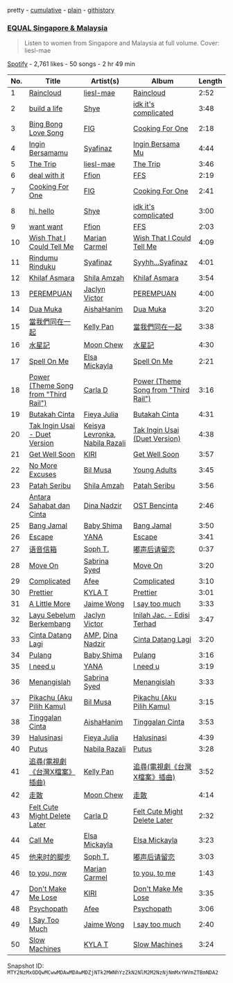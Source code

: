 pretty - [cumulative](/playlists/cumulative/37i9dQZF1DXdx7sCF75xKy.md) - [plain](/playlists/plain/37i9dQZF1DXdx7sCF75xKy) - [githistory](https://github.githistory.xyz/mackorone/spotify-playlist-archive/blob/main/playlists/plain/37i9dQZF1DXdx7sCF75xKy)

### [EQUAL Singapore & Malaysia](https://open.spotify.com/playlist/37i9dQZF1DXdx7sCF75xKy)

> Listen to women from Singapore and Malaysia at full volume\. Cover: liesl\-mae

[Spotify](https://open.spotify.com/user/spotify) - 2,761 likes - 50 songs - 2 hr 49 min

| No. | Title | Artist(s) | Album | Length |
|---|---|---|---|---|
| 1 | [Raincloud](https://open.spotify.com/track/5LAMww4MkUMihbOlKPFr09) | [liesl\-mae](https://open.spotify.com/artist/2PSBYmtNWEm9f8VOSCFFX0) | [Raincloud](https://open.spotify.com/album/3kCzqoleAPWwg2sSd5YXEA) | 2:52 |
| 2 | [build a life](https://open.spotify.com/track/7LxlPRasB0Wq4hQRDvU4Sz) | [Shye](https://open.spotify.com/artist/1aqEk77J220IxgnGsgEz9T) | [idk it's complicated](https://open.spotify.com/album/32q4VWN3LXqqGSaaqdsrwJ) | 3:48 |
| 3 | [Bing Bong Love Song](https://open.spotify.com/track/5F8W5Lq2ZW6AWHyQrmutmz) | [FIG](https://open.spotify.com/artist/2pKRCZKuL3p3PDWMNCLAH8) | [Cooking For One](https://open.spotify.com/album/1nKLZECJDOD2mgFgaotaNK) | 2:18 |
| 4 | [Ingin Bersamamu](https://open.spotify.com/track/2qpnnePuJCaxWYg8HxglQn) | [Syafinaz](https://open.spotify.com/artist/0jmUjgQLZhiJhDLy6JJkGp) | [Ingin Bersama Mu](https://open.spotify.com/album/3E0E2emyOqUG8a9d4jACyw) | 4:44 |
| 5 | [The Trip](https://open.spotify.com/track/0UUwjvjJpPglNiGjJzk5dn) | [liesl\-mae](https://open.spotify.com/artist/2PSBYmtNWEm9f8VOSCFFX0) | [The Trip](https://open.spotify.com/album/0OUuOt452BNPn74et9Iqnr) | 3:46 |
| 6 | [deal with it](https://open.spotify.com/track/1ViPzDtNBfxH5GAwTNCool) | [Ffion](https://open.spotify.com/artist/6gYn1myEM7sARWIoT2AVWG) | [FFS](https://open.spotify.com/album/0pC7Tjq0HvwjgTG8omWU4q) | 2:19 |
| 7 | [Cooking For One](https://open.spotify.com/track/2GurjJblHxTdQ7OVmQFfKJ) | [FIG](https://open.spotify.com/artist/2pKRCZKuL3p3PDWMNCLAH8) | [Cooking For One](https://open.spotify.com/album/1nKLZECJDOD2mgFgaotaNK) | 2:41 |
| 8 | [hi, hello](https://open.spotify.com/track/2yUQFrY6fu4YeQPb7pWFGM) | [Shye](https://open.spotify.com/artist/1aqEk77J220IxgnGsgEz9T) | [idk it's complicated](https://open.spotify.com/album/32q4VWN3LXqqGSaaqdsrwJ) | 3:00 |
| 9 | [want want](https://open.spotify.com/track/3Yo4Hi7ZZe8xZAi2MDHHdI) | [Ffion](https://open.spotify.com/artist/6gYn1myEM7sARWIoT2AVWG) | [FFS](https://open.spotify.com/album/0pC7Tjq0HvwjgTG8omWU4q) | 2:03 |
| 10 | [Wish That I Could Tell Me](https://open.spotify.com/track/2KIaV1i6atL8QHTGNhhPHu) | [Marian Carmel](https://open.spotify.com/artist/5Iyx1kSKoYvJz0gCrsFLW6) | [Wish That I Could Tell Me](https://open.spotify.com/album/2BgA7q06Jq8dgK9bphiBsm) | 4:09 |
| 11 | [Rindumu Rinduku](https://open.spotify.com/track/6Z9s5dAorcB9zPINpqdQBk) | [Syafinaz](https://open.spotify.com/artist/0jmUjgQLZhiJhDLy6JJkGp) | [Syyhh...Syafinaz](https://open.spotify.com/album/6VphuBZJ91mCTwsj7hK7MI) | 4:01 |
| 12 | [Khilaf Asmara](https://open.spotify.com/track/5ubqF9AMFQ0iU7dUnKi5Hs) | [Shila Amzah](https://open.spotify.com/artist/6lrBGrd0TJMQxfzSdPAn3X) | [Khilaf Asmara](https://open.spotify.com/album/7x3XbkqzFCKljhqwyyAX11) | 3:54 |
| 13 | [PEREMPUAN](https://open.spotify.com/track/4mNpO8m99gv1p8BgYCf1F3) | [Jaclyn Victor](https://open.spotify.com/artist/40ODyztPrDuIBY9ocqhwgB) | [PEREMPUAN](https://open.spotify.com/album/36RXsb86wBFDKuXzl9NcjP) | 4:00 |
| 14 | [Dua Muka](https://open.spotify.com/track/4GqybQRqmsWIxF0soIOFkt) | [AishaHanim](https://open.spotify.com/artist/2grRug6kdQxfrDMnT1Y3Xa) | [Dua Muka](https://open.spotify.com/album/5jlQOgecn9KFxuZM5p7U8s) | 3:20 |
| 15 | [當我們同在一起](https://open.spotify.com/track/0fUDUbQDkDfglxk5uPYXWq) | [Kelly Pan](https://open.spotify.com/artist/2hJxcuFTgP89GdmCVXfXyi) | [當我們同在一起](https://open.spotify.com/album/1zjX6WGhNd6Pa32us6hqOK) | 3:38 |
| 16 | [水星記](https://open.spotify.com/track/1BIMflGBEZVMoMBYee8b3R) | [Moon Chew](https://open.spotify.com/artist/6aNXXIGCTxVP98Mp1lafGq) | [水星記](https://open.spotify.com/album/1ewhrl109isjAtzC1GB5gL) | 4:30 |
| 17 | [Spell On Me](https://open.spotify.com/track/5LPVkY2VXBGiZP1punmDAw) | [Elsa Mickayla](https://open.spotify.com/artist/7HA7Xpc6jxV0orcFXWJDe7) | [Spell On Me](https://open.spotify.com/album/639vdgJSs8fkfXL5Q1PpAz) | 2:21 |
| 18 | [Power \(Theme Song from "Third Rail"\)](https://open.spotify.com/track/59tv6ur2PydOXJFJ1mJmfR) | [Carla D](https://open.spotify.com/artist/3heuUvsVe9yRoFcul0A5vX) | [Power \(Theme Song from "Third Rail"\)](https://open.spotify.com/album/2Lwk3TwkAzHalYeoTULCcy) | 3:16 |
| 19 | [Butakah Cinta](https://open.spotify.com/track/6440wcQF6nOmu5e16vjGmo) | [Fieya Julia](https://open.spotify.com/artist/1jSD4QWACN76zckZySJWVA) | [Butakah Cinta](https://open.spotify.com/album/5bx75ZifBiS9csZJMraB9E) | 4:31 |
| 20 | [Tak Ingin Usai \- Duet Version](https://open.spotify.com/track/0qPiK7vHmTMAckxIgKETN9) | [Keisya Levronka](https://open.spotify.com/artist/4EiSzlOeMnJcp2U8ayCQ3a), [Nabila Razali](https://open.spotify.com/artist/2yWleHZF4HaaNjmiU8snKO) | [Tak Ingin Usai \(Duet Version\)](https://open.spotify.com/album/16K8rQ5maxmxeJb5L3uuo4) | 4:38 |
| 21 | [Get Well Soon](https://open.spotify.com/track/18Ia5NxKnS3d0Aamr24SX0) | [KIRI](https://open.spotify.com/artist/14Zup84x4k8NXTTgrhqqAw) | [Get Well Soon](https://open.spotify.com/album/5kyZ5rI1l0mxBHpuV953dH) | 3:57 |
| 22 | [No More Excuses](https://open.spotify.com/track/5vODrJ0L832WPMF5Qhxlt9) | [Bil Musa](https://open.spotify.com/artist/6tWZW3i1byYPxPNW7EZmr9) | [Young Adults](https://open.spotify.com/album/3UbacKvRjqYIIcHL2rGbJd) | 3:45 |
| 23 | [Patah Seribu](https://open.spotify.com/track/0Ni3RjjsQP0oz8lt8xsFIn) | [Shila Amzah](https://open.spotify.com/artist/6lrBGrd0TJMQxfzSdPAn3X) | [Patah Seribu](https://open.spotify.com/album/2JTqrH85Z69skjX3YiqDie) | 3:56 |
| 24 | [Antara Sahabat dan Cinta](https://open.spotify.com/track/79qurwGQQvSQhrzLOk5n1I) | [Dina Nadzir](https://open.spotify.com/artist/23WQGfwpUBc9MXjytXtYJQ) | [OST Bencinta](https://open.spotify.com/album/4d7ixeUAhj37ibuTduiLro) | 2:46 |
| 25 | [Bang Jamal](https://open.spotify.com/track/7bMc0vR0xTB0ZaaSgADBw2) | [Baby Shima](https://open.spotify.com/artist/6b8ra1rFH1RtPCHWYEkaA5) | [Bang Jamal](https://open.spotify.com/album/2iGMC2bLFRpKKYkVi0yema) | 3:50 |
| 26 | [Escape](https://open.spotify.com/track/3n4JtlDjEzyLP25ji7rex3) | [YANA](https://open.spotify.com/artist/0BE1XQiKdWBBR01zAemf19) | [Escape](https://open.spotify.com/album/5bznDPL79W1kK6IOeYWjAr) | 3:41 |
| 27 | [语音信箱](https://open.spotify.com/track/2aH69FFf7nNLhbnftQxNlU) | [Soph T.](https://open.spotify.com/artist/2lP0iXobpSDobEhi2eI4eP) | [嘟声后请留恋](https://open.spotify.com/album/4UeNX6glWOvhV0kLV4HCN2) | 0:37 |
| 28 | [Move On](https://open.spotify.com/track/4CzwLA6oHUL3xbJ9V0Oc8S) | [Sabrina Syed](https://open.spotify.com/artist/4wC1ELXqfGWi1Ci03qIVXX) | [Move On](https://open.spotify.com/album/5HiNnd8OTdpbR6GhfdwjJE) | 3:20 |
| 29 | [Complicated](https://open.spotify.com/track/7fE8VAkDiUSsqgMpVk699s) | [Afee](https://open.spotify.com/artist/3UgXt5RJMgngGdKXJAFoOD) | [Complicated](https://open.spotify.com/album/4GZlfuIQLFqMPJ5V7YR98E) | 3:10 |
| 30 | [Prettier](https://open.spotify.com/track/27gVlPJFyjmKpRHBrli4Dk) | [KYLA T](https://open.spotify.com/artist/6LJX1RFjWh0XsgLocxEepg) | [Prettier](https://open.spotify.com/album/3ae2FsGtb6qum3hF6LCHVh) | 3:01 |
| 31 | [A Little More](https://open.spotify.com/track/6BAymBwoMK8hTbmZuqrd3X) | [Jaime Wong](https://open.spotify.com/artist/6SzwY0WC15s1MJh3BO9xtz) | [I say too much](https://open.spotify.com/album/2uLHWaGWLAJWQr0Ka1HDrp) | 3:33 |
| 32 | [Layu Sebelum Berkembang](https://open.spotify.com/track/3Jo6QlucEtDsgZ1XblzAbk) | [Jaclyn Victor](https://open.spotify.com/artist/40ODyztPrDuIBY9ocqhwgB) | [Inilah Jac\. \- Edisi Terhad](https://open.spotify.com/album/2HXENRheufZGiKQlKQCAe9) | 3:47 |
| 33 | [Cinta Datang Lagi](https://open.spotify.com/track/01RXDbLSUjEhapfpg1aD6j) | [AMP](https://open.spotify.com/artist/7o81EDTwtlE4VpLAPw0jzC), [Dina Nadzir](https://open.spotify.com/artist/3hSFaWdDD3G8y64jBpYWIG) | [Cinta Datang Lagi](https://open.spotify.com/album/391jKm0krhGxbaBcNGfJjq) | 3:20 |
| 34 | [Pulang](https://open.spotify.com/track/4i6G21M7Sf3Hs7B0c4DCHA) | [Baby Shima](https://open.spotify.com/artist/6b8ra1rFH1RtPCHWYEkaA5) | [Pulang](https://open.spotify.com/album/1MrLirLMUrAKjLlTuwxDmv) | 3:16 |
| 35 | [I need u](https://open.spotify.com/track/7E4mIxuhnNL856aydrP0B7) | [YANA](https://open.spotify.com/artist/0BE1XQiKdWBBR01zAemf19) | [I need u](https://open.spotify.com/album/4xq11IGu0neptVbyPbUDXn) | 3:19 |
| 36 | [Menangislah](https://open.spotify.com/track/0WzDfwp3HIIXLPA0GG1qz9) | [Sabrina Syed](https://open.spotify.com/artist/4wC1ELXqfGWi1Ci03qIVXX) | [Menangislah](https://open.spotify.com/album/0d7lnKROVl2u0tzv3wnq83) | 3:33 |
| 37 | [Pikachu \(Aku Pilih Kamu\)](https://open.spotify.com/track/6e0LxyotyBdooY5dufLNVD) | [Bil Musa](https://open.spotify.com/artist/6tWZW3i1byYPxPNW7EZmr9) | [Pikachu \(Aku Pilih Kamu\)](https://open.spotify.com/album/4kQc2U0SMOrDCOjlX4wlBl) | 3:15 |
| 38 | [Tinggalan Cinta](https://open.spotify.com/track/3t0aYI5kQ8Uo4CxPdloOAJ) | [AishaHanim](https://open.spotify.com/artist/2grRug6kdQxfrDMnT1Y3Xa) | [Tinggalan Cinta](https://open.spotify.com/album/2Cy0Pmf8nuScCjRasOiQeP) | 3:53 |
| 39 | [Halusinasi](https://open.spotify.com/track/1MLRVIgdFmPMx9alGS7Pak) | [Fieya Julia](https://open.spotify.com/artist/1jSD4QWACN76zckZySJWVA) | [Halusinasi](https://open.spotify.com/album/5Ey5NoPiMMsM13TZACwQla) | 4:39 |
| 40 | [Putus](https://open.spotify.com/track/3WyobfBDGdMm7LFYnLgoSv) | [Nabila Razali](https://open.spotify.com/artist/2yWleHZF4HaaNjmiU8snKO) | [Putus](https://open.spotify.com/album/1LQRKViSzsPdqRykEUphpC) | 3:28 |
| 41 | [追尋\(電視劇《台灣X檔案》插曲\)](https://open.spotify.com/track/3nEv3GaQ8qKKHHrv1GuKA8) | [Kelly Pan](https://open.spotify.com/artist/2hJxcuFTgP89GdmCVXfXyi) | [追尋\(電視劇《台灣X檔案》插曲\)](https://open.spotify.com/album/2c4pMzAeDPZe0kJwtIIuX8) | 3:52 |
| 42 | [走散](https://open.spotify.com/track/6VX8cXIdV7nAxdjND4QeT4) | [Moon Chew](https://open.spotify.com/artist/6aNXXIGCTxVP98Mp1lafGq) | [走散](https://open.spotify.com/album/4iAnHibgTBajYffc7DSTjT) | 4:14 |
| 43 | [Felt Cute Might Delete Later](https://open.spotify.com/track/3DrQC0UxGmQj00oQhvLnbz) | [Carla D](https://open.spotify.com/artist/3heuUvsVe9yRoFcul0A5vX) | [Felt Cute Might Delete Later](https://open.spotify.com/album/6FxiZaYwTi2lgQpLw1RVlv) | 2:32 |
| 44 | [Call Me](https://open.spotify.com/track/0c8tuAp4M8D1I9AyoLf2mq) | [Elsa Mickayla](https://open.spotify.com/artist/7HA7Xpc6jxV0orcFXWJDe7) | [Elsa Mickayla](https://open.spotify.com/album/3i1AD8oAwADCqoscfBEBeU) | 3:23 |
| 45 | [他来时的脚步](https://open.spotify.com/track/5D0dp4kKzO4nb3xXqTYCTk) | [Soph T.](https://open.spotify.com/artist/2lP0iXobpSDobEhi2eI4eP) | [嘟声后请留恋](https://open.spotify.com/album/4UeNX6glWOvhV0kLV4HCN2) | 3:03 |
| 46 | [to you, now](https://open.spotify.com/track/4CWyeIX411aJdNpVB3rXvA) | [Marian Carmel](https://open.spotify.com/artist/5Iyx1kSKoYvJz0gCrsFLW6) | [to you, to me](https://open.spotify.com/album/5vtHCIkKF4SmJDnWcTqzn7) | 1:43 |
| 47 | [Don't Make Me Lose](https://open.spotify.com/track/2nbZrTEVBTj12vOxjzg2HJ) | [KIRI](https://open.spotify.com/artist/14Zup84x4k8NXTTgrhqqAw) | [Don't Make Me Lose](https://open.spotify.com/album/1IheunKHsKJO0XwLXBPgim) | 3:35 |
| 48 | [Psychopath](https://open.spotify.com/track/5xK8lPsB3QdzUlWeEaRkud) | [Afee](https://open.spotify.com/artist/3UgXt5RJMgngGdKXJAFoOD) | [Psychopath](https://open.spotify.com/album/2oIXNxvH53KFlg6cFazBGu) | 3:06 |
| 49 | [I Say Too Much](https://open.spotify.com/track/23QkzVHyVHdMnyuAe8soiR) | [Jaime Wong](https://open.spotify.com/artist/6SzwY0WC15s1MJh3BO9xtz) | [I say too much](https://open.spotify.com/album/2uLHWaGWLAJWQr0Ka1HDrp) | 2:40 |
| 50 | [Slow Machines](https://open.spotify.com/track/2VSsatoXWucLUmb1oergwn) | [KYLA T](https://open.spotify.com/artist/6LJX1RFjWh0XsgLocxEepg) | [Slow Machines](https://open.spotify.com/album/7CGKoaloA2NVAnMF0vLxhu) | 3:24 |

Snapshot ID: `MTY2NzMxODQwMCwwMDAwMDAwMDZjNTk2MWNhYzZkN2NlM2M2NzNjNmMxYWVmZTBmNDA2`
